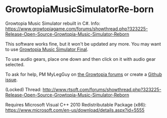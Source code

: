# GrowtopiaMusicSimulatorRe-born
Growtopia Music Simulator rebuilt in C#.
Info: https://www.growtopiagame.com/forums/showthread.php?323225-Release-Open-Source-Growtopia-Music-Simulator-Reborn

This software works fine, but it won't be updated any more. You may want to use [Growtopia Music Simulator Final](https://github.com/MyLegGuy/GrowtopiaMusicSimulatorFinal).

To use audio gears, place one down and then click on it with audio gear selected.

To ask for help, PM MyLegGuy on [the Growtopia forums](https://growtopiagame.com/forums/) or create a [Github issue](https://github.com/MyLegGuy/GrowtopiaMusicSimulatorRe-born/issues).

(Locked) Thread:
http://www.rtsoft.com/forums/showthread.php?323225-Release-Open-Source-Growtopia-Music-Simulator-Reborn

Requires Microsoft Visual C++ 2010 Redistributable Package (x86):
https://www.microsoft.com/en-us/download/details.aspx?id=5555

